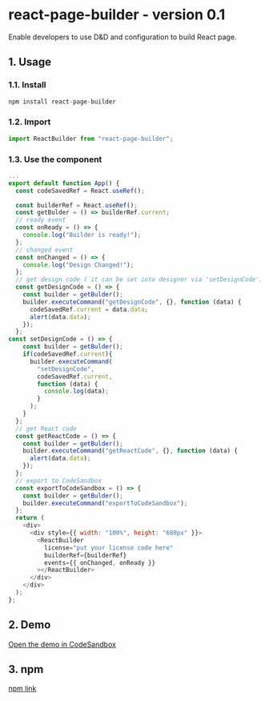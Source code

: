 # react-page-builder - version 0.1
Enable developers to use D&D and configuration to build React page.

## 1. Usage
### 1.1. Install
```javascript
npm install react-page-builder
```

### 1.2. Import
```javascript
import ReactBuilder from "react-page-builder";
```

### 1.3. Use the component
```javascript
...
export default function App() {
  const codeSavedRef = React.useRef();

  const builderRef = React.useRef();
  const getBulder = () => builderRef.current;
  // ready event
  const onReady = () => {
    console.log("Builder is ready!");
  };
  // changed event
  const onChanged = () => {
    console.log("Design Changed!");
  };
  // get design code ( it can be set into designer via 'setDesignCode')
  const getDesignCode = () => {
    const builder = getBulder();
    builder.executeCommand("getDesignCode", {}, function (data) {
      codeSavedRef.current = data.data;
      alert(data.data);
    });
  };
const setDesignCode = () => {
    const builder = getBulder();
    if(codeSavedRef.current){
      builder.executeCommand(
        "setDesignCode",
        codeSavedRef.current,
        function (data) {
          console.log(data);
        }
      );
    }
  };  
  // get React code
  const getReactCode = () => {
    const builder = getBulder();
    builder.executeCommand("getReactCode", {}, function (data) {
      alert(data.data);
    });
  };
  // export to CodeSandbox
  const exportToCodeSandbox = () => {
    const builder = getBulder();
    builder.executeCommand("exportToCodeSandbox");
  };
  return (
    <div>
      <div style={{ width: "100%", height: "680px" }}>
        <ReactBuilder
          license="put your license code here"
          builderRef={builderRef}
          events={{ onChanged, onReady }}
        ></ReactBuilder>
      </div>
    </div>
  );
};
```
## 2. Demo
[Open the demo in CodeSandbox](https://codesandbox.io/s/summer-wave-4vvl0 "react-page-builder demo")
 
## 3. npm
[npm link](https://www.npmjs.com/package/react-page-builder "react-page-buildere NPM")

